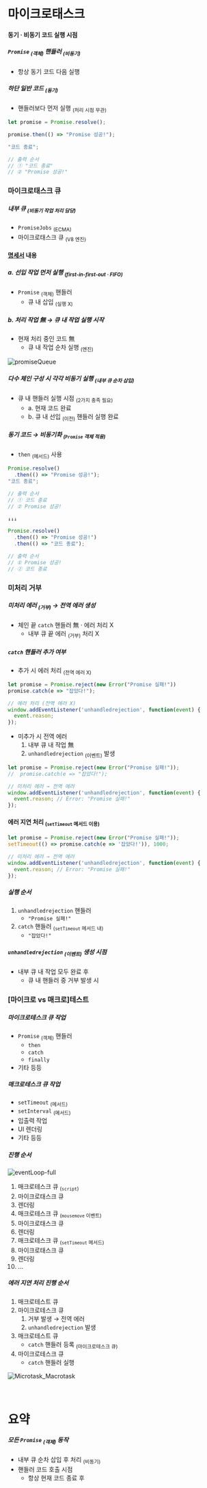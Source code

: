 마이크로태스크
====

#### 동기 · 비동기 코드 실행 시점

##### `Promise` <sub>(객체)</sub> 핸들러 <sub>(비동기)</sub>
- 항상 동기 코드 다음 실행

##### 하단 일반 코드 <sub>(동기)</sub>
- 핸들러보다 먼저 실행 <sub>(처리 시점 무관)</sub>
```javascript
let promise = Promise.resolve();

promise.then(() => "Promise 성공!");

"코드 종료";

// 출력 순서
// ① "코드 종료"
// ② "Promise 성공!"
```

### 마이크로태스크 큐

##### 내부 큐 <sub>(비동기 작업 처리 담당)</sub>
- `PromiseJobs` <sub>(ECMA)</sub>
- 마이크로태스크 큐 <sub>(V8 엔진)</sub>

#### [명세서](https://tc39.github.io/ecma262/#sec-jobs-and-job-queues) 내용

##### a. 선입 작업 먼저 실행 <sub>(first-in-first-out · FIFO)</sub>
- `Promise` <sub>(객체)</sub> 핸들러
  - 큐 내 삽입 <sub>(실행 X)</sub>

##### b. 처리 작업 無 → 큐 내 작업 실행 시작
- 현재 처리 중인 코드 無
  - 큐 내 작업 순차 실행 <sub>(엔진)</sub>

![promiseQueue](../../images/01/11/07/promiseQueue.svg)

##### 다수 체인 구성 시 각각 비동기 실행 <sub>(내부 큐 순차 삽입)</sub>
- 큐 내 핸들러 실행 시점 <sub>(2가지 충족 필요)</sub>
  - a. 현재 코드 완료
  - b. 큐 내 선입 <sub>(이전)</sub> 핸들러 실행 완료

##### 동기 코드 → 비동기화 <sub>(`Promise` 객체 적용)</sub>
- `then` <sub>(메서드)</sub> 사용
```javascript
Promise.resolve()
  .then(() => "Promise 성공!");
"코드 종료";

// 출력 순서
// ① 코드 종료
// ② Promise 성공!

↓↓↓

Promise.resolve()
  .then(() => "Promise 성공!")
  .then(() => "코드 종료");

// 출력 순서
// ① Promise 성공!
// ② 코드 종료
```

### 미처리 거부

##### 미처리 에러 <sub>(거부)</sub> → 전역 에러 생성
- 체인 끝 `catch` 핸들러 無 · 에러 처리 X
  - 내부 큐 끝 에러 <sub>(거부)</sub> 처리 X

##### `catch` 핸들러 추가 여부
- 추가 시 에러 처리 <sub>(전역 에러 X)</sub>
```javascript
let promise = Promise.reject(new Error("Promise 실패!"))
promise.catch(e => "잡았다!");

// 에러 처리 (전역 에러 X)
window.addEventListener('unhandledrejection', function(event) {
  event.reason;
});
```
- 미추가 시 전역 에러
  1. 내부 큐 내 작업 無
  2. `unhandledrejection` <sub>(이벤트)</sub> 발생
```javascript
let promise = Promise.reject(new Error("Promise 실패!"));
//  promise.catch(e => "잡았다!");

// 미처리 에러 → 전역 에러
window.addEventListener('unhandledrejection', function(event) {
  event.reason; // Error: "Promise 실패!"
});
```

#### 에러 지연 처리 <sub>(`setTimeout` 메서드 이용)</sub>
```javascript
let promise = Promise.reject(new Error("Promise 실패!"));
setTimeout(() => promise.catch(e => '잡았다!')), 1000;

// 미처리 에러 → 전역 에러
window.addEventListener('unhandledrejection', function(event) {
  event.reason; // Error: "Promise 실패!"
});
```

##### 실행 순서
1. `unhandledrejection` 핸들러
   - `"Promise 실패!"`
2. `catch` 핸들러 <sub>(`setTimeout` 메서드 내)</sub>
   - `"잡았다!"`

##### `unhandledrejection` <sub>(이벤트)</sub> 생성 시점
- 내부 큐 내 작업 모두 완료 후
  - 큐 내 핸들러 중 거부 발생 시

### \[마이크로 vs 매크로\]테스트

##### 마이크로테스크 큐 작업
- `Promise` <sub>(객체)</sub> 핸들러
  - `then`
  - `catch`
  - `finally`
- 기타 등등

##### 매크로테스크 큐 작업
- `setTimeout` <sub>(메서드)</sub>
- `setInterval` <sub>(메서드)</sub>
- 입출력 작업
- UI 렌더링
- 기타 등등

##### 진행 순서

![eventLoop-full](../../images/01/11/07/eventLoop-full.svg)

1. 매크로테스크 큐 <sub>(`script`)</sub>
2. 마이크로태스크 큐
3. 렌더링
4. 매크로테스크 큐 <sub>(`mousemove` 이벤트)</sub>
5. 마이크로태스크 큐
6. 렌더링
7. 매크로테스크 큐 <sub>(`setTimeout` 메서드)</sub>
8. 마이크로태스크 큐
9. 렌더링
10. …

##### 에러 지연 처리 진행 순서
1. 매크로테스트 큐
2. 마이크로테스크 큐
   1. 거부 발생 → 전역 에러
   2. `unhandledrejection` 발생
3. 매크로테스트 큐
   - `catch` 핸들러 등록 <sub>(마이크로테스크 큐)</sub>
4. 마이크로테스크 큐
   - `catch` 핸들러 실행

![Microtask_Macrotask](../../images/01/11/07/Microtask_Macrotask.gif)

<br />

요약
====

##### 모든 `Promise` <sub>(객체)</sub> 동작
- 내부 큐 순차 삽입 후 처리 <sub>(비동기)</sub>
- 핸들러 코드 호출 시점
   - 항상 현재 코드 종료 후
